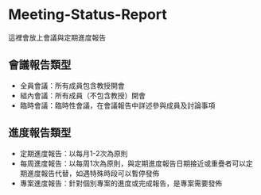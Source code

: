 # Meeting-Status-Report
這裡會放上會議與定期進度報告


## 會議報告類型
* 全員會議：所有成員包含教授開會
* 組內會議：所有成員（不包含教授）開會
* 臨時會議：臨時性會議，在會議報告中詳述參與成員及討論事項

## 進度報告類型
* 定期進度報告：以每月1-2次為原則
* 每周進度報告：以每周1次為原則，與定期進度報告日期接近或重疊者可以定期進度報告代替，如遇特殊時段可以暫停發佈
* 專案進度報告：針對個別專案的進度或完成報告，是專案需要發佈
